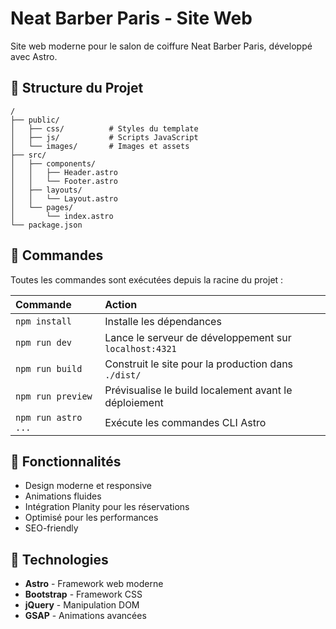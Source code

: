 # Neat Barber Paris - Site Web

Site web moderne pour le salon de coiffure Neat Barber Paris, développé avec Astro.

## 🚀 Structure du Projet

```text
/
├── public/
│   ├── css/          # Styles du template
│   ├── js/           # Scripts JavaScript
│   └── images/       # Images et assets
├── src/
│   ├── components/
│   │   ├── Header.astro
│   │   └── Footer.astro
│   ├── layouts/
│   │   └── Layout.astro
│   └── pages/
│       └── index.astro
└── package.json
```

## 🧞 Commandes

Toutes les commandes sont exécutées depuis la racine du projet :

| Commande            | Action                                                 |
| :------------------ | :----------------------------------------------------- |
| `npm install`       | Installe les dépendances                               |
| `npm run dev`       | Lance le serveur de développement sur `localhost:4321` |
| `npm run build`     | Construit le site pour la production dans `./dist/`    |
| `npm run preview`   | Prévisualise le build localement avant le déploiement  |
| `npm run astro ...` | Exécute les commandes CLI Astro                        |

## 🎨 Fonctionnalités

- Design moderne et responsive
- Animations fluides
- Intégration Planity pour les réservations
- Optimisé pour les performances
- SEO-friendly

## 📝 Technologies

- **Astro** - Framework web moderne
- **Bootstrap** - Framework CSS
- **jQuery** - Manipulation DOM
- **GSAP** - Animations avancées

